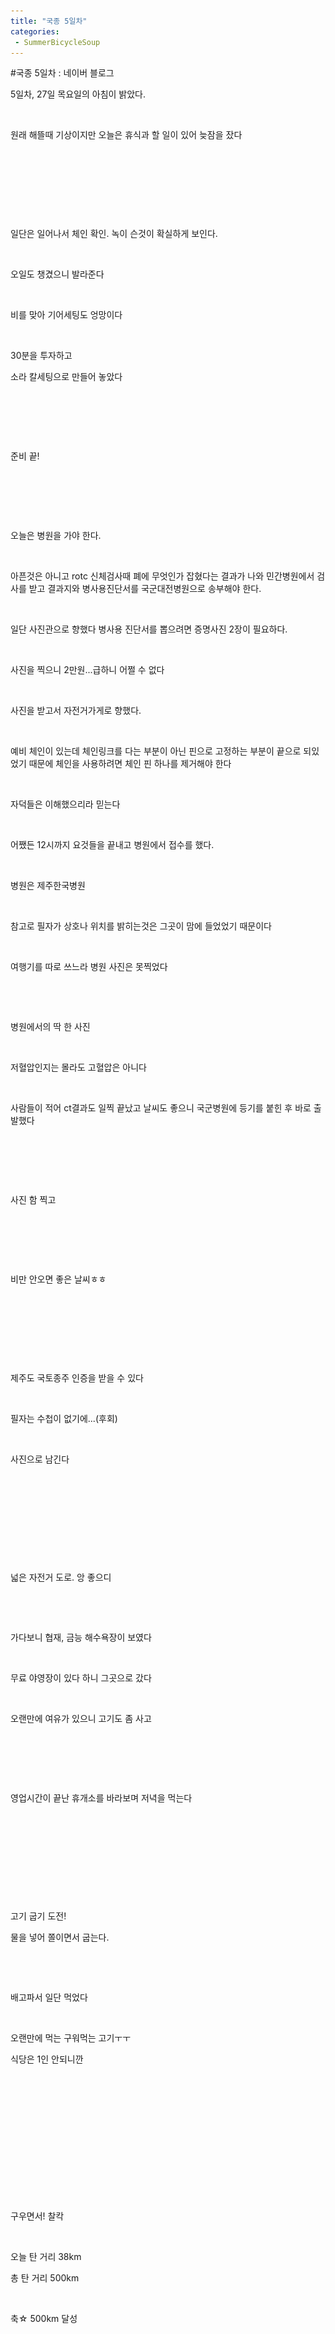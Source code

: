 ```yaml
---
title: "국종 5일차"
categories:
 - SummerBicycleSoup
---
```

#국종 5일차 : 네이버 블로그
<div class="wrap_rabbit pcol2 _param(1) _postViewArea221573292440" id="post-view221573292440">
<!-- Rabbit HTML --><div class="se-viewer se-theme-default" lang="ko-KR">
<!-- SE_DOC_HEADER_END -->
<div class="se-main-container">
<div class="se-component se-text se-l-default" id="SE-57f25107-99b1-11e9-9aaf-e57bdb210bdc">
<div class="se-component-content">
<div class="se-section se-section-text se-l-default">
<div class="se-module se-module-text"><!-- SE-TEXT { --><p class="se-text-paragraph se-text-paragraph-align-" id="SE-b3215d32-99fb-11e9-bdc1-1b9b3fe1d43d" style=""><span class="se-fs- se-ff-" id="SE-d5066da3-99fb-11e9-bdc1-b5b4067c705f" style="">5일차, 27일 목요일의 아침이 밝았다.</span></p><!-- } SE-TEXT --><!-- SE-TEXT { --><p class="se-text-paragraph se-text-paragraph-align-" id="SE-b3215d33-99fb-11e9-bdc1-4b4cfb356885" style=""><span class="se-fs- se-ff-" id="SE-d5066da4-99fb-11e9-bdc1-710086da8aee" style="">​</span></p><!-- } SE-TEXT --><!-- SE-TEXT { --><p class="se-text-paragraph se-text-paragraph-align-" id="SE-b3215d34-99fb-11e9-bdc1-e13bf104c26c" style=""><span class="se-fs- se-ff-" id="SE-d50694b5-99fb-11e9-bdc1-4d266d7ddf91" style="">원래 해뜰때 기상이지만 오늘은 휴식과 할 일이 있어 늦잠을 잤다</span></p><!-- } SE-TEXT --><!-- SE-TEXT { --><p class="se-text-paragraph se-text-paragraph-align-" id="SE-a429854b-99b7-11e9-9aaf-61756f246b57" style=""><span class="se-fs- se-ff-" id="SE-d50694b6-99fb-11e9-bdc1-154da6a281ec" style="">​</span></p><!-- } SE-TEXT --><!-- SE-TEXT { --><p class="se-text-paragraph se-text-paragraph-align-" id="SE-d50694b8-99fb-11e9-bdc1-535434cc4184" style=""><span class="se-fs- se-ff-" id="SE-d50694b7-99fb-11e9-bdc1-2513c3195a4b" style="">​</span></p><!-- } SE-TEXT --><!-- SE-TEXT { --><p class="se-text-paragraph se-text-paragraph-align-" id="SE-d50694ba-99fb-11e9-bdc1-b9b3ff8d9064" style=""><span class="se-fs- se-ff-" id="SE-d50694b9-99fb-11e9-bdc1-3b98e2f699a7" style="">​</span></p><!-- } SE-TEXT --></div>
</div>
</div>
</div> <div class="se-component se-image se-l-default" id="SE-5435be26-99b1-11e9-9aaf-99211b1ac207">
<div class="se-component-content se-component-content-fit">
<div class="se-section se-section-image se-l-default se-section-align-">
<a class="se-module se-module-image __se_image_link __se_link" data-linkdata='{"id" : "SE-5435be26-99b1-11e9-9aaf-99211b1ac207", "src" : "https://postfiles.pstatic.net/MjAxOTA2MjhfMTA3/MDAxNTYxNzMyNDgyNzk1.LxqO8Vbx1O8vgaLIvHBlFfqgSpyYWlUNCojJMLxnGAAg.PJv1IzGS4HHihemo1ndj-GbxFL0VocFInH7UpxzVtdkg.JPEG.dls32208/20190627_103716.jpg", "linkUse" : "false", "link" : ""}' data-linktype="img" href="#" onclick="return false;" style=" ">
<img alt="" class="se-image-resource" data-height="506" data-lazy-src="https://postfiles.pstatic.net/MjAxOTA2MjhfMTA3/MDAxNTYxNzMyNDgyNzk1.LxqO8Vbx1O8vgaLIvHBlFfqgSpyYWlUNCojJMLxnGAAg.PJv1IzGS4HHihemo1ndj-GbxFL0VocFInH7UpxzVtdkg.JPEG.dls32208/20190627_103716.jpg?type=w966" data-width="900" src="https://raw.githubusercontent.com/rage147-OwO/rage147-OwO.github.io/master/_images/images/2019-6-29-국종 5일차/0.jpg">
</a> </div>
</div>
</div> <div class="se-component se-text se-l-default" id="SE-924be81c-99b1-11e9-9aaf-19e4237fe9ee">
<div class="se-component-content">
<div class="se-section se-section-text se-l-default">
<div class="se-module se-module-text"><!-- SE-TEXT { --><p class="se-text-paragraph se-text-paragraph-align-" id="SE-b3249187-99fb-11e9-bdc1-93db2fef6c19" style=""><span class="se-fs- se-ff-" id="SE-d507580b-99fb-11e9-bdc1-c990315e09b5" style="">일단은 일어나서 체인 확인. 녹이 슨것이 확실하게 보인다.</span></p><!-- } SE-TEXT --><!-- SE-TEXT { --><p class="se-text-paragraph se-text-paragraph-align-" id="SE-b3249188-99fb-11e9-bdc1-31c32c78b3ff" style=""><span class="se-fs- se-ff-" id="SE-d507580c-99fb-11e9-bdc1-cdd171175212" style="">​</span></p><!-- } SE-TEXT --><!-- SE-TEXT { --><p class="se-text-paragraph se-text-paragraph-align-" id="SE-b3249189-99fb-11e9-bdc1-155547817bca" style=""><span class="se-fs- se-ff-" id="SE-d507580d-99fb-11e9-bdc1-7dd56ba08272" style="">오일도 챙겼으니 발라준다</span></p><!-- } SE-TEXT --><!-- SE-TEXT { --><p class="se-text-paragraph se-text-paragraph-align-" id="SE-b324918a-99fb-11e9-bdc1-0bb947c1301d" style=""><span class="se-fs- se-ff-" id="SE-d507580e-99fb-11e9-bdc1-6b1fd23371f9" style="">​</span></p><!-- } SE-TEXT --><!-- SE-TEXT { --><p class="se-text-paragraph se-text-paragraph-align-" id="SE-b324918b-99fb-11e9-bdc1-bf7a4fb29cdb" style=""><span class="se-fs- se-ff-" id="SE-d507580f-99fb-11e9-bdc1-793aaffc91a8" style="">비를 맞아 기어세팅도 엉망이다</span></p><!-- } SE-TEXT --><!-- SE-TEXT { --><p class="se-text-paragraph se-text-paragraph-align-" id="SE-b324918c-99fb-11e9-bdc1-ff094a3562ce" style=""><span class="se-fs- se-ff-" id="SE-d5075810-99fb-11e9-bdc1-99047f992d49" style="">​</span></p><!-- } SE-TEXT --><!-- SE-TEXT { --><p class="se-text-paragraph se-text-paragraph-align-" id="SE-b324918d-99fb-11e9-bdc1-4b56e8adca9f" style=""><span class="se-fs- se-ff-" id="SE-d5077f21-99fb-11e9-bdc1-7d720e10b709" style="">30분을 투자하고</span></p><!-- } SE-TEXT --><!-- SE-TEXT { --><p class="se-text-paragraph se-text-paragraph-align-" id="SE-b324918e-99fb-11e9-bdc1-d58b72fba9dd" style=""><span class="se-fs- se-ff-" id="SE-d5077f22-99fb-11e9-bdc1-eb1803dd505e" style="">소라 칼세팅으로 만들어 놓았다</span></p><!-- } SE-TEXT --><!-- SE-TEXT { --><p class="se-text-paragraph se-text-paragraph-align-" id="SE-b324918f-99fb-11e9-bdc1-e3f36c41b386" style=""><span class="se-fs- se-ff-" id="SE-d5077f23-99fb-11e9-bdc1-a75a4be0a106" style="">​</span></p><!-- } SE-TEXT --><!-- SE-TEXT { --><p class="se-text-paragraph se-text-paragraph-align-" id="SE-b3249190-99fb-11e9-bdc1-8f8448040128" style=""><span class="se-fs- se-ff-" id="SE-d5077f24-99fb-11e9-bdc1-f72097631d5d" style="">​</span></p><!-- } SE-TEXT --><!-- SE-TEXT { --><p class="se-text-paragraph se-text-paragraph-align-" id="SE-b3249191-99fb-11e9-bdc1-f9abdd76ccbe" style=""><span class="se-fs- se-ff-" id="SE-d5077f25-99fb-11e9-bdc1-f1aa6c32b8dc" style="">​</span></p><!-- } SE-TEXT --><!-- SE-TEXT { --><p class="se-text-paragraph se-text-paragraph-align-" id="SE-a42a21a7-99b7-11e9-9aaf-d534bfa32002" style=""><span class="se-fs- se-ff-" id="SE-d5077f26-99fb-11e9-bdc1-cb348f2f330e" style="">준비 끝!</span></p><!-- } SE-TEXT --></div>
</div>
</div>
</div> <div class="se-component se-image se-l-default" id="SE-54360c47-99b1-11e9-9aaf-a59f8596c7f8">
<div class="se-component-content se-component-content-fit">
<div class="se-section se-section-image se-l-default se-section-align-">
<a class="se-module se-module-image __se_image_link __se_link" data-linkdata='{"id" : "SE-54360c47-99b1-11e9-9aaf-a59f8596c7f8", "src" : "https://postfiles.pstatic.net/MjAxOTA2MjhfMTA3/MDAxNTYxNzMyNDgzOTM1.KW68anG-y1J37ynxFdy7Ki-FYK6KyR-RNGS4PLi5R0Eg.dQ8hVBOJGoABVPBPOuinuLvto4N17zfCM9nbpXcJFdUg.JPEG.dls32208/20190627_104809.jpg", "linkUse" : "false", "link" : ""}' data-linktype="img" href="#" onclick="return false;" style=" ">
<img alt="" class="se-image-resource" data-height="506" data-lazy-src="https://postfiles.pstatic.net/MjAxOTA2MjhfMTA3/MDAxNTYxNzMyNDgzOTM1.KW68anG-y1J37ynxFdy7Ki-FYK6KyR-RNGS4PLi5R0Eg.dQ8hVBOJGoABVPBPOuinuLvto4N17zfCM9nbpXcJFdUg.JPEG.dls32208/20190627_104809.jpg?type=w966" data-width="900" src="https://raw.githubusercontent.com/rage147-OwO/rage147-OwO.github.io/master/_images/images/2019-6-29-국종 5일차/1.jpg">
</a> </div>
</div>
</div> <div class="se-component se-text se-l-default" id="SE-c8d564cb-99b1-11e9-9aaf-db70505dd966">
<div class="se-component-content">
<div class="se-section se-section-text se-l-default">
<div class="se-module se-module-text"><!-- SE-TEXT { --><p class="se-text-paragraph se-text-paragraph-align-" id="SE-b325ca14-99fb-11e9-bdc1-857b21d23154" style=""><span class="se-fs- se-ff-" id="SE-d5081b67-99fb-11e9-bdc1-bdf3b03c6f6b" style="">​</span></p><!-- } SE-TEXT --><!-- SE-TEXT { --><p class="se-text-paragraph se-text-paragraph-align-" id="SE-b325ca15-99fb-11e9-bdc1-ffcb87725313" style=""><span class="se-fs- se-ff-" id="SE-d5084278-99fb-11e9-bdc1-a518d901d736" style="">​</span></p><!-- } SE-TEXT --><!-- SE-TEXT { --><p class="se-text-paragraph se-text-paragraph-align-" id="SE-b325ca16-99fb-11e9-bdc1-13b715fb028f" style=""><span class="se-fs- se-ff-" id="SE-d5084279-99fb-11e9-bdc1-097e1612a7bf" style="">오늘은 병원을 가야 한다.</span></p><!-- } SE-TEXT --><!-- SE-TEXT { --><p class="se-text-paragraph se-text-paragraph-align-" id="SE-b325f127-99fb-11e9-bdc1-29fd0bf8fc73" style=""><span class="se-fs- se-ff-" id="SE-d508427a-99fb-11e9-bdc1-c9b8550d24f2" style="">​</span></p><!-- } SE-TEXT --><!-- SE-TEXT { --><p class="se-text-paragraph se-text-paragraph-align-" id="SE-b325f128-99fb-11e9-bdc1-43bcf51ca2c5" style=""><span class="se-fs- se-ff-" id="SE-d508427b-99fb-11e9-bdc1-511d50bc83b4" style="">아픈것은 아니고 rotc 신체검사때 폐에 무엇인가 잡혔다는 결과가 나와 민간병원에서 검사를 받고 결과지와 병사용진단서를 국군대전병원으로 송부해야 한다.</span></p><!-- } SE-TEXT --><!-- SE-TEXT { --><p class="se-text-paragraph se-text-paragraph-align-" id="SE-b325f129-99fb-11e9-bdc1-1fe7057f7b83" style=""><span class="se-fs- se-ff-" id="SE-d508427c-99fb-11e9-bdc1-632eb6ee25c6" style="">​</span></p><!-- } SE-TEXT --><!-- SE-TEXT { --><p class="se-text-paragraph se-text-paragraph-align-" id="SE-b325f12a-99fb-11e9-bdc1-21ad8ee4a6d5" style=""><span class="se-fs- se-ff-" id="SE-d508427d-99fb-11e9-bdc1-ff87ee8e2133" style="">일단 사진관으로 향했다 병사용 진단서를 뽑으려면 증명사진 2장이 필요하다.</span></p><!-- } SE-TEXT --><!-- SE-TEXT { --><p class="se-text-paragraph se-text-paragraph-align-" id="SE-b325f12b-99fb-11e9-bdc1-53d1af59c24d" style=""><span class="se-fs- se-ff-" id="SE-d508427e-99fb-11e9-bdc1-ed84157cd87a" style="">​</span></p><!-- } SE-TEXT --><!-- SE-TEXT { --><p class="se-text-paragraph se-text-paragraph-align-" id="SE-b325f12c-99fb-11e9-bdc1-c98858cbe97f" style=""><span class="se-fs- se-ff-" id="SE-d508698f-99fb-11e9-bdc1-f95c3b0ef46d" style="">사진을 찍으니 2만원...급하니 어쩔 수 없다</span></p><!-- } SE-TEXT --><!-- SE-TEXT { --><p class="se-text-paragraph se-text-paragraph-align-" id="SE-b325f12d-99fb-11e9-bdc1-4323b1791aa5" style=""><span class="se-fs- se-ff-" id="SE-d5086990-99fb-11e9-bdc1-59cabcc2a442" style="">​</span></p><!-- } SE-TEXT --><!-- SE-TEXT { --><p class="se-text-paragraph se-text-paragraph-align-" id="SE-b325f12e-99fb-11e9-bdc1-33dd84ff6e67" style=""><span class="se-fs- se-ff-" id="SE-d5086991-99fb-11e9-bdc1-f135f1aa2a35" style="">사진을 받고서 자전거가게로 향했다.</span></p><!-- } SE-TEXT --><!-- SE-TEXT { --><p class="se-text-paragraph se-text-paragraph-align-" id="SE-b325f12f-99fb-11e9-bdc1-9f5045430a98" style=""><span class="se-fs- se-ff-" id="SE-d5086992-99fb-11e9-bdc1-0d9e5320e7ab" style="">​</span></p><!-- } SE-TEXT --><!-- SE-TEXT { --><p class="se-text-paragraph se-text-paragraph-align-" id="SE-b325f130-99fb-11e9-bdc1-c7d0fff24907" style=""><span class="se-fs- se-ff-" id="SE-d5086993-99fb-11e9-bdc1-0398b5099aad" style="">예비 체인이 있는데 체인링크를 다는 부분이 아닌 핀으로 고정하는 부분이 끝으로 되있었기 때문에 체인을 사용하려면 체인 핀 하나를 제거해야 한다</span></p><!-- } SE-TEXT --><!-- SE-TEXT { --><p class="se-text-paragraph se-text-paragraph-align-" id="SE-b325f131-99fb-11e9-bdc1-93cf8e3a7ec4" style=""><span class="se-fs- se-ff-" id="SE-d5086994-99fb-11e9-bdc1-574deb838068" style="">​</span></p><!-- } SE-TEXT --><!-- SE-TEXT { --><p class="se-text-paragraph se-text-paragraph-align-" id="SE-b325f132-99fb-11e9-bdc1-5f593dfb5057" style=""><span class="se-fs- se-ff-" id="SE-d5086995-99fb-11e9-bdc1-0dade8615187" style="">자덕들은 이해했으리라 믿는다</span></p><!-- } SE-TEXT --><!-- SE-TEXT { --><p class="se-text-paragraph se-text-paragraph-align-" id="SE-b325f133-99fb-11e9-bdc1-b99b9d2ee5d0" style=""><span class="se-fs- se-ff-" id="SE-d5086996-99fb-11e9-bdc1-13634c317a2c" style="">​</span></p><!-- } SE-TEXT --><!-- SE-TEXT { --><p class="se-text-paragraph se-text-paragraph-align-" id="SE-b325f134-99fb-11e9-bdc1-1b58befc8594" style=""><span class="se-fs- se-ff-" id="SE-d5086997-99fb-11e9-bdc1-fd84ac759cbf" style="">어쨌든 12시까지 요것들을 끝내고 병원에서 접수를 했다.</span></p><!-- } SE-TEXT --><!-- SE-TEXT { --><p class="se-text-paragraph se-text-paragraph-align-" id="SE-b325f135-99fb-11e9-bdc1-91427e8b9417" style=""><span class="se-fs- se-ff-" id="SE-d50890a8-99fb-11e9-bdc1-b7b68770fc95" style="">​</span></p><!-- } SE-TEXT --><!-- SE-TEXT { --><p class="se-text-paragraph se-text-paragraph-align-" id="SE-b325f136-99fb-11e9-bdc1-ef1dbc1d44c9" style=""><span class="se-fs- se-ff-" id="SE-d50890a9-99fb-11e9-bdc1-71a875d65f4a" style="">병원은 제주한국병원</span></p><!-- } SE-TEXT --><!-- SE-TEXT { --><p class="se-text-paragraph se-text-paragraph-align-" id="SE-b325f137-99fb-11e9-bdc1-b1ac375e6c3c" style=""><span class="se-fs- se-ff-" id="SE-d50890aa-99fb-11e9-bdc1-bbe6c9bab8d0" style="">​</span></p><!-- } SE-TEXT --><!-- SE-TEXT { --><p class="se-text-paragraph se-text-paragraph-align-" id="SE-b325f138-99fb-11e9-bdc1-c7c320e4ce06" style=""><span class="se-fs- se-ff-" id="SE-d50890ab-99fb-11e9-bdc1-5fcdfef32058" style="">참고로 필자가 상호나 위치를 밝히는것은 그곳이 맘에 들었었기 때문이다</span></p><!-- } SE-TEXT --><!-- SE-TEXT { --><p class="se-text-paragraph se-text-paragraph-align-" id="SE-a42b0b33-99b7-11e9-9aaf-8764713e645b" style=""><span class="se-fs- se-ff-" id="SE-d50890ac-99fb-11e9-bdc1-65c7d7caa89a" style="">​</span></p><!-- } SE-TEXT --><!-- SE-TEXT { --><p class="se-text-paragraph se-text-paragraph-align-" id="SE-d50890ae-99fb-11e9-bdc1-599260883469" style=""><span class="se-fs- se-ff-" id="SE-d50890ad-99fb-11e9-bdc1-4d45b86f8887" style="">여행기를 따로 쓰느라 병원 사진은 못찍었다</span></p><!-- } SE-TEXT --><!-- SE-TEXT { --><p class="se-text-paragraph se-text-paragraph-align-" id="SE-d50890b0-99fb-11e9-bdc1-6741aa5e7f12" style=""><span class="se-fs- se-ff-" id="SE-d50890af-99fb-11e9-bdc1-5fe674bc9270" style="">​</span></p><!-- } SE-TEXT --></div>
</div>
</div>
</div> <div class="se-component se-image se-l-default" id="SE-5436f6a9-99b1-11e9-9aaf-214e4811af36">
<div class="se-component-content se-component-content-fit">
<div class="se-section se-section-image se-l-default se-section-align-">
<a class="se-module se-module-image __se_image_link __se_link" data-linkdata='{"id" : "SE-5436f6a9-99b1-11e9-9aaf-214e4811af36", "src" : "https://postfiles.pstatic.net/MjAxOTA2MjhfMjY3/MDAxNTYxNzMyNDg1NDM4.9i4C7hnzTkvhH9znpLgJOjxPZol8M9UuBRmVwOzEQ6og.UktQ-3eb01gGxV_zDYe5UB-IgdvOyqc3CxJmataGRcYg.JPEG.dls32208/20190627_143220.jpg", "linkUse" : "false", "link" : ""}' data-linktype="img" href="#" onclick="return false;" style=" ">
<img alt="" class="se-image-resource" data-height="1600" data-lazy-src="https://postfiles.pstatic.net/MjAxOTA2MjhfMjY3/MDAxNTYxNzMyNDg1NDM4.9i4C7hnzTkvhH9znpLgJOjxPZol8M9UuBRmVwOzEQ6og.UktQ-3eb01gGxV_zDYe5UB-IgdvOyqc3CxJmataGRcYg.JPEG.dls32208/20190627_143220.jpg?type=w966" data-width="900" src="https://raw.githubusercontent.com/rage147-OwO/rage147-OwO.github.io/master/_images/images/2019-6-29-국종 5일차/2.jpg">
</a> </div>
</div>
</div> <div class="se-component se-text se-l-default" id="SE-7c5bbad8-99b4-11e9-9aaf-9bd803b8caea">
<div class="se-component-content">
<div class="se-section se-section-text se-l-default">
<div class="se-module se-module-text"><!-- SE-TEXT { --><p class="se-text-paragraph se-text-paragraph-align-" id="SE-b32729bb-99fb-11e9-bdc1-334055ec85a3" style=""><span class="se-fs- se-ff-" id="SE-d5092cf1-99fb-11e9-bdc1-5110b2623085" style="">병원에서의 딱 한 사진</span></p><!-- } SE-TEXT --><!-- SE-TEXT { --><p class="se-text-paragraph se-text-paragraph-align-" id="SE-b32729bc-99fb-11e9-bdc1-192fe13056da" style=""><span class="se-fs- se-ff-" id="SE-d5095402-99fb-11e9-bdc1-cba85b24f455" style="">​</span></p><!-- } SE-TEXT --><!-- SE-TEXT { --><p class="se-text-paragraph se-text-paragraph-align-" id="SE-b32729bd-99fb-11e9-bdc1-ab3334f89635" style=""><span class="se-fs- se-ff-" id="SE-d5095403-99fb-11e9-bdc1-e97c90071851" style="">저혈압인지는 몰라도 고혈압은 아니다</span></p><!-- } SE-TEXT --><!-- SE-TEXT { --><p class="se-text-paragraph se-text-paragraph-align-" id="SE-a42ba77f-99b7-11e9-9aaf-9d337644f060" style=""><span class="se-fs- se-ff-" id="SE-d5095404-99fb-11e9-bdc1-fb1f47e820de" style="">​</span></p><!-- } SE-TEXT --><!-- SE-TEXT { --><p class="se-text-paragraph se-text-paragraph-align-" id="SE-d5095406-99fb-11e9-bdc1-e14d06ae6376" style=""><span class="se-fs- se-ff-" id="SE-d5095405-99fb-11e9-bdc1-e731a746632d" style="">사람들이 적어 ct결과도 일찍 끝났고 날씨도 좋으니 국군병원에 등기를 붙힌 후 바로 출발했다</span></p><!-- } SE-TEXT --><!-- SE-TEXT { --><p class="se-text-paragraph se-text-paragraph-align-" id="SE-d5095408-99fb-11e9-bdc1-2b0bd963aff7" style=""><span class="se-fs- se-ff-" id="SE-d5095407-99fb-11e9-bdc1-193f9ec6d70a" style="">​</span></p><!-- } SE-TEXT --></div>
</div>
</div>
</div> <div class="se-component se-image se-l-default" id="SE-54371dba-99b1-11e9-9aaf-0fe0a4cb6a4e">
<div class="se-component-content se-component-content-fit">
<div class="se-section se-section-image se-l-default se-section-align-">
<a class="se-module se-module-image __se_image_link __se_link" data-linkdata='{"id" : "SE-54371dba-99b1-11e9-9aaf-0fe0a4cb6a4e", "src" : "https://postfiles.pstatic.net/MjAxOTA2MjhfMTIy/MDAxNTYxNzMyNDg2NjE0.VkWUZUxMFD9MOf2OdOKiJooifZxzMchFhLzdjvsXx5Qg.Pgm7y_tlxZHr60gLHe8lemSGXIY6SCB83_e5cRSsTK0g.JPEG.dls32208/20190627_165148.jpg", "linkUse" : "false", "link" : ""}' data-linktype="img" href="#" onclick="return false;" style=" ">
<img alt="" class="se-image-resource" data-height="506" data-lazy-src="https://postfiles.pstatic.net/MjAxOTA2MjhfMTIy/MDAxNTYxNzMyNDg2NjE0.VkWUZUxMFD9MOf2OdOKiJooifZxzMchFhLzdjvsXx5Qg.Pgm7y_tlxZHr60gLHe8lemSGXIY6SCB83_e5cRSsTK0g.JPEG.dls32208/20190627_165148.jpg?type=w966" data-width="900" src="https://raw.githubusercontent.com/rage147-OwO/rage147-OwO.github.io/master/_images/images/2019-6-29-국종 5일차/3.jpg">
</a> </div>
</div>
</div> <div class="se-component se-text se-l-default" id="SE-bda71f03-99b4-11e9-9aaf-2541ce06c13b">
<div class="se-component-content">
<div class="se-section se-section-text se-l-default">
<div class="se-module se-module-text"><!-- SE-TEXT { --><p class="se-text-paragraph se-text-paragraph-align-" id="SE-a42c1cb5-99b7-11e9-9aaf-f7443e9c2652" style=""><span class="se-fs- se-ff-" id="SE-d50a8c89-99fb-11e9-bdc1-237060730acc" style="">​</span></p><!-- } SE-TEXT --><!-- SE-TEXT { --><p class="se-text-paragraph se-text-paragraph-align-" id="SE-d50a8c8b-99fb-11e9-bdc1-1994d1194cc9" style=""><span class="se-fs- se-ff-" id="SE-d50a8c8a-99fb-11e9-bdc1-edd48fe8f8c0" style="">사진 함 찍고</span></p><!-- } SE-TEXT --><!-- SE-TEXT { --><p class="se-text-paragraph se-text-paragraph-align-" id="SE-d50a8c8d-99fb-11e9-bdc1-0bfbfd19f4e2" style=""><span class="se-fs- se-ff-" id="SE-d50a8c8c-99fb-11e9-bdc1-d528b57a22af" style="">​</span></p><!-- } SE-TEXT --></div>
</div>
</div>
</div> <div class="se-component se-image se-l-default" id="SE-543744cb-99b1-11e9-9aaf-4b6792ebb797">
<div class="se-component-content se-component-content-fit">
<div class="se-section se-section-image se-l-default se-section-align-">
<a class="se-module se-module-image __se_image_link __se_link" data-linkdata='{"id" : "SE-543744cb-99b1-11e9-9aaf-4b6792ebb797", "src" : "https://postfiles.pstatic.net/MjAxOTA2MjhfMTk5/MDAxNTYxNzMyNDg3Nzk4.2kAq2quU6k-xfV5JhWiX1E0rxK3sxpliDEC-AfjvsTUg.gwUFOX6XnGUy-ry8K2IsEkEkyP8ZQodiqwKE1t93u9cg.JPEG.dls32208/20190627_173016.jpg", "linkUse" : "false", "link" : ""}' data-linktype="img" href="#" onclick="return false;" style=" ">
<img alt="" class="se-image-resource" data-height="506" data-lazy-src="https://postfiles.pstatic.net/MjAxOTA2MjhfMTk5/MDAxNTYxNzMyNDg3Nzk4.2kAq2quU6k-xfV5JhWiX1E0rxK3sxpliDEC-AfjvsTUg.gwUFOX6XnGUy-ry8K2IsEkEkyP8ZQodiqwKE1t93u9cg.JPEG.dls32208/20190627_173016.jpg?type=w966" data-width="900" src="https://raw.githubusercontent.com/rage147-OwO/rage147-OwO.github.io/master/_images/images/2019-6-29-국종 5일차/4.jpg"/>
</a> </div>
</div>
</div> <div class="se-component se-text se-l-default" id="SE-ef4db176-99b4-11e9-9aaf-73e3c975c408">
<div class="se-component-content">
<div class="se-section se-section-text se-l-default">
<div class="se-module se-module-text"><!-- SE-TEXT { --><p class="se-text-paragraph se-text-paragraph-align-" id="SE-b3294ca2-99fb-11e9-bdc1-6f6f381b3b08" style=""><span class="se-fs- se-ff-" id="SE-d50b76ee-99fb-11e9-bdc1-4b54d9b6d77b" style="">​</span></p><!-- } SE-TEXT --><!-- SE-TEXT { --><p class="se-text-paragraph se-text-paragraph-align-" id="SE-b3294ca3-99fb-11e9-bdc1-ff27d835597e" style=""><span class="se-fs- se-ff-" id="SE-d50b76ef-99fb-11e9-bdc1-3907e66cf4c6" style="">비만 안오면 좋은 날씨ㅎㅎ</span></p><!-- } SE-TEXT --><!-- SE-TEXT { --><p class="se-text-paragraph se-text-paragraph-align-" id="SE-a42cb8ff-99b7-11e9-9aaf-4736dcb4d9af" style=""><span class="se-fs- se-ff-" id="SE-d50b76f0-99fb-11e9-bdc1-351179c1bb90" style="">​</span></p><!-- } SE-TEXT --><!-- SE-TEXT { --><p class="se-text-paragraph se-text-paragraph-align-" id="SE-d50b76f2-99fb-11e9-bdc1-a1c3054ae54a" style=""><span class="se-fs- se-ff-" id="SE-d50b76f1-99fb-11e9-bdc1-2b1fd04bfe34" style="">​</span></p><!-- } SE-TEXT --><!-- SE-TEXT { --><p class="se-text-paragraph se-text-paragraph-align-" id="SE-d50b9e04-99fb-11e9-bdc1-8115806b3a2c" style=""><span class="se-fs- se-ff-" id="SE-d50b9e03-99fb-11e9-bdc1-390165670b01" style="">​</span></p><!-- } SE-TEXT --></div>
</div>
</div>
</div> <div class="se-component se-image se-l-default" id="SE-54376bdc-99b1-11e9-9aaf-d70fc1f18897">
<div class="se-component-content se-component-content-fit">
<div class="se-section se-section-image se-l-default se-section-align-">
<a class="se-module se-module-image __se_image_link __se_link" data-linkdata='{"id" : "SE-54376bdc-99b1-11e9-9aaf-d70fc1f18897", "src" : "https://postfiles.pstatic.net/MjAxOTA2MjhfMTMg/MDAxNTYxNzMyNDg5NDc2.FtM69F0nn-jXT_i9nY2bvXth6BcYxdV-6LB0yo8myB4g.lZ7LU9WU68I2muJgxgdtVlFRz07xbNV4lHOHQghq8OUg.JPEG.dls32208/20190627_181440.jpg", "linkUse" : "false", "link" : ""}' data-linktype="img" href="#" onclick="return false;" style=" ">
<img alt="" class="se-image-resource" data-height="1600" data-lazy-src="https://postfiles.pstatic.net/MjAxOTA2MjhfMTMg/MDAxNTYxNzMyNDg5NDc2.FtM69F0nn-jXT_i9nY2bvXth6BcYxdV-6LB0yo8myB4g.lZ7LU9WU68I2muJgxgdtVlFRz07xbNV4lHOHQghq8OUg.JPEG.dls32208/20190627_181440.jpg?type=w966" data-width="900" src="https://raw.githubusercontent.com/rage147-OwO/rage147-OwO.github.io/master/_images/images/2019-6-29-국종 5일차/5.jpg"/>
</a> </div>
</div>
</div> <div class="se-component se-text se-l-default" id="SE-fd13b1f1-99b4-11e9-9aaf-45a53c65213b">
<div class="se-component-content">
<div class="se-section se-section-text se-l-default">
<div class="se-module se-module-text"><!-- SE-TEXT { --><p class="se-text-paragraph se-text-paragraph-align-" id="SE-b32a5e16-99fb-11e9-bdc1-5bdd0a50fafa" style=""><span class="se-fs- se-ff-" id="SE-d50c6155-99fb-11e9-bdc1-fbcb31e59a57" style="">제주도 국토종주 인증을 받을 수 있다</span></p><!-- } SE-TEXT --><!-- SE-TEXT { --><p class="se-text-paragraph se-text-paragraph-align-" id="SE-b32a5e17-99fb-11e9-bdc1-5d568300f1f1" style=""><span class="se-fs- se-ff-" id="SE-d50c8866-99fb-11e9-bdc1-5f08194ed59c" style="">​</span></p><!-- } SE-TEXT --><!-- SE-TEXT { --><p class="se-text-paragraph se-text-paragraph-align-" id="SE-b32a5e18-99fb-11e9-bdc1-d5ef94ea8557" style=""><span class="se-fs- se-ff-" id="SE-d50c8867-99fb-11e9-bdc1-11286141f884" style="">필자는 수첩이 없기에...(후회)</span></p><!-- } SE-TEXT --><!-- SE-TEXT { --><p class="se-text-paragraph se-text-paragraph-align-" id="SE-b32a5e19-99fb-11e9-bdc1-5782d6286ae3" style=""><span class="se-fs- se-ff-" id="SE-d50c8868-99fb-11e9-bdc1-e5294abd1621" style="">​</span></p><!-- } SE-TEXT --><!-- SE-TEXT { --><p class="se-text-paragraph se-text-paragraph-align-" id="SE-b32a5e1a-99fb-11e9-bdc1-79bf55c0aeb4" style=""><span class="se-fs- se-ff-" id="SE-d50c8869-99fb-11e9-bdc1-8d0b1d5c0352" style="">사진으로 남긴다</span></p><!-- } SE-TEXT --><!-- SE-TEXT { --><p class="se-text-paragraph se-text-paragraph-align-" id="SE-a42d554f-99b7-11e9-9aaf-79da6bda80f8" style=""><span class="se-fs- se-ff-" id="SE-d50c886a-99fb-11e9-bdc1-7b292e05e72a" style="">​</span></p><!-- } SE-TEXT --><!-- SE-TEXT { --><p class="se-text-paragraph se-text-paragraph-align-" id="SE-d50c886c-99fb-11e9-bdc1-432e49e1038e" style=""><span class="se-fs- se-ff-" id="SE-d50c886b-99fb-11e9-bdc1-095700c945e0" style="">​</span></p><!-- } SE-TEXT --><!-- SE-TEXT { --><p class="se-text-paragraph se-text-paragraph-align-" id="SE-d50c886e-99fb-11e9-bdc1-894afb0b9a41" style=""><span class="se-fs- se-ff-" id="SE-d50c886d-99fb-11e9-bdc1-ab1cfad775ef" style="">​</span></p><!-- } SE-TEXT --></div>
</div>
</div>
</div> <div class="se-component se-image se-l-default" id="SE-5437b9fd-99b1-11e9-9aaf-fbad4d8e9878">
<div class="se-component-content se-component-content-fit">
<div class="se-section se-section-image se-l-default se-section-align-">
<a class="se-module se-module-image __se_image_link __se_link" data-linkdata='{"id" : "SE-5437b9fd-99b1-11e9-9aaf-fbad4d8e9878", "src" : "https://postfiles.pstatic.net/MjAxOTA2MjhfNTgg/MDAxNTYxNzMyNDkxMTMz.0o6U3e1dRb_55lX3BvuiqEUiWs5cT623cFHhG57y32Eg.-8dlUvbrYns3pFlH7wkHm3L8qiCNSvC8fm1fq3ISKAAg.JPEG.dls32208/20190627_185031.jpg", "linkUse" : "false", "link" : ""}' data-linktype="img" href="#" onclick="return false;" style=" ">
<img alt="" class="se-image-resource" data-height="1600" data-lazy-src="https://postfiles.pstatic.net/MjAxOTA2MjhfNTgg/MDAxNTYxNzMyNDkxMTMz.0o6U3e1dRb_55lX3BvuiqEUiWs5cT623cFHhG57y32Eg.-8dlUvbrYns3pFlH7wkHm3L8qiCNSvC8fm1fq3ISKAAg.JPEG.dls32208/20190627_185031.jpg?type=w966" data-width="900" src="https://raw.githubusercontent.com/rage147-OwO/rage147-OwO.github.io/master/_images/images/2019-6-29-국종 5일차/6.jpg"/>
</a> </div>
</div>
</div> <div class="se-component se-text se-l-default" id="SE-32ce93a0-99b5-11e9-9aaf-0f063d3a67c4">
<div class="se-component-content">
<div class="se-section se-section-text se-l-default">
<div class="se-module se-module-text"><!-- SE-TEXT { --><p class="se-text-paragraph se-text-paragraph-align-" id="SE-b32b969d-99fb-11e9-bdc1-ab54c4a94f9f" style=""><span class="se-fs- se-ff-" id="SE-d50d72cf-99fb-11e9-bdc1-632a43ecc7c9" style="">​</span></p><!-- } SE-TEXT --><!-- SE-TEXT { --><p class="se-text-paragraph se-text-paragraph-align-" id="SE-b32b969e-99fb-11e9-bdc1-e5eae358fbfb" style=""><span class="se-fs- se-ff-" id="SE-d50d99e0-99fb-11e9-bdc1-d97b091394e0" style="">넓은 자전거 도로. 앙 좋으디</span></p><!-- } SE-TEXT --><!-- SE-TEXT { --><p class="se-text-paragraph se-text-paragraph-align-" id="SE-b32b969f-99fb-11e9-bdc1-a72c6f2bd63a" style=""><span class="se-fs- se-ff-" id="SE-d50d99e1-99fb-11e9-bdc1-739143550f66" style="">​</span></p><!-- } SE-TEXT --><!-- SE-TEXT { --><p class="se-text-paragraph se-text-paragraph-align-" id="SE-b32b96a0-99fb-11e9-bdc1-8d13fb757ccc" style=""><span class="se-fs- se-ff-" id="SE-d50d99e2-99fb-11e9-bdc1-536348520082" style="">​</span></p><!-- } SE-TEXT --><!-- SE-TEXT { --><p class="se-text-paragraph se-text-paragraph-align-" id="SE-b32b96a1-99fb-11e9-bdc1-73f768454437" style=""><span class="se-fs- se-ff-" id="SE-d50d99e3-99fb-11e9-bdc1-570471aefdc5" style="">가다보니 협재, 금능 해수욕장이 보였다</span></p><!-- } SE-TEXT --><!-- SE-TEXT { --><p class="se-text-paragraph se-text-paragraph-align-" id="SE-b32b96a2-99fb-11e9-bdc1-679086073830" style=""><span class="se-fs- se-ff-" id="SE-d50d99e4-99fb-11e9-bdc1-2534d640bb9c" style="">​</span></p><!-- } SE-TEXT --><!-- SE-TEXT { --><p class="se-text-paragraph se-text-paragraph-align-" id="SE-b32b96a3-99fb-11e9-bdc1-23c8bdbd775b" style=""><span class="se-fs- se-ff-" id="SE-d50d99e5-99fb-11e9-bdc1-df31890a1de9" style="">무료 야영장이 있다 하니 그곳으로 갔다</span></p><!-- } SE-TEXT --><!-- SE-TEXT { --><p class="se-text-paragraph se-text-paragraph-align-" id="SE-b32b96a4-99fb-11e9-bdc1-a30cb3638a36" style=""><span class="se-fs- se-ff-" id="SE-d50d99e6-99fb-11e9-bdc1-23136dc2efe4" style="">​</span></p><!-- } SE-TEXT --><!-- SE-TEXT { --><p class="se-text-paragraph se-text-paragraph-align-" id="SE-a42df1a5-99b7-11e9-9aaf-7564cc90aa9a" style=""><span class="se-fs- se-ff-" id="SE-d50dc0f7-99fb-11e9-bdc1-5b20cfedcc6b" style="">오랜만에 여유가 있으니 고기도 좀 사고</span></p><!-- } SE-TEXT --><!-- SE-TEXT { --><p class="se-text-paragraph se-text-paragraph-align-" id="SE-d50dc0f9-99fb-11e9-bdc1-85851c369eba" style=""><span class="se-fs- se-ff-" id="SE-d50dc0f8-99fb-11e9-bdc1-95cfcbab9e1f" style="">​</span></p><!-- } SE-TEXT --><!-- SE-TEXT { --><p class="se-text-paragraph se-text-paragraph-align-" id="SE-d50dc0fb-99fb-11e9-bdc1-5309b10ddca3" style=""><span class="se-fs- se-ff-" id="SE-d50dc0fa-99fb-11e9-bdc1-c5dfa7e79920" style="">​</span></p><!-- } SE-TEXT --></div>
</div>
</div>
</div> <div class="se-component se-image se-l-default" id="SE-5437e10e-99b1-11e9-9aaf-033a854f023a">
<div class="se-component-content se-component-content-fit">
<div class="se-section se-section-image se-l-default se-section-align-">
<a class="se-module se-module-image __se_image_link __se_link" data-linkdata='{"id" : "SE-5437e10e-99b1-11e9-9aaf-033a854f023a", "src" : "https://postfiles.pstatic.net/MjAxOTA2MjhfMTkw/MDAxNTYxNzMyNDkyMzY0.3gY6fdpxfhHaJr_Ixke7O6T-QFt5881gKl5L8Jko49sg.rBpZlbaKIKffW-sx9_7pYOvTmk63sQskBxphDNagvbcg.JPEG.dls32208/20190627_195735.jpg", "linkUse" : "false", "link" : ""}' data-linktype="img" href="#" onclick="return false;" style=" ">
<img alt="" class="se-image-resource" data-height="506" data-lazy-src="https://postfiles.pstatic.net/MjAxOTA2MjhfMTkw/MDAxNTYxNzMyNDkyMzY0.3gY6fdpxfhHaJr_Ixke7O6T-QFt5881gKl5L8Jko49sg.rBpZlbaKIKffW-sx9_7pYOvTmk63sQskBxphDNagvbcg.JPEG.dls32208/20190627_195735.jpg?type=w966" data-width="900" src="https://raw.githubusercontent.com/rage147-OwO/rage147-OwO.github.io/master/_images/images/2019-6-29-국종 5일차/7.jpg"/>
</a> </div>
</div>
</div> <div class="se-component se-text se-l-default" id="SE-74f87111-99b5-11e9-9aaf-35460e942a71">
<div class="se-component-content">
<div class="se-section se-section-text se-l-default">
<div class="se-module se-module-text"><!-- SE-TEXT { --><p class="se-text-paragraph se-text-paragraph-align-" id="SE-b32ccf27-99fb-11e9-bdc1-d344044cd876" style=""><span class="se-fs- se-ff-" id="SE-d50ef97c-99fb-11e9-bdc1-15fc50ed4a0b" style="">영업시간이 끝난 휴개소를 바라보며 저녁을 먹는다</span></p><!-- } SE-TEXT --><!-- SE-TEXT { --><p class="se-text-paragraph se-text-paragraph-align-" id="SE-a42e66dd-99b7-11e9-9aaf-9fdcd59868c7" style=""><span class="se-fs- se-ff-" id="SE-d50ef97d-99fb-11e9-bdc1-fdbb57f1053a" style="">​</span></p><!-- } SE-TEXT --><!-- SE-TEXT { --><p class="se-text-paragraph se-text-paragraph-align-" id="SE-d50ef97f-99fb-11e9-bdc1-f97c30ccbe03" style=""><span class="se-fs- se-ff-" id="SE-d50ef97e-99fb-11e9-bdc1-a3fd304267ac" style="">​</span></p><!-- } SE-TEXT --><!-- SE-TEXT { --><p class="se-text-paragraph se-text-paragraph-align-" id="SE-d50f2091-99fb-11e9-bdc1-abc3110ad7f3" style=""><span class="se-fs- se-ff-" id="SE-d50f2090-99fb-11e9-bdc1-4fd7b4bfb847" style="">​</span></p><!-- } SE-TEXT --></div>
</div>
</div>
</div> <div class="se-component se-image se-l-default" id="SE-54382f2f-99b1-11e9-9aaf-5912a9f466c5">
<div class="se-component-content se-component-content-fit">
<div class="se-section se-section-image se-l-default se-section-align-">
<a class="se-module se-module-image __se_image_link __se_link" data-linkdata='{"id" : "SE-54382f2f-99b1-11e9-9aaf-5912a9f466c5", "src" : "https://postfiles.pstatic.net/MjAxOTA2MjhfMjQz/MDAxNTYxNzMyNDkzOTk3.uG0YdUUdwFwzw2AmI1_dzEvQdsRrwZQqXq7yueQ3Krgg.W_H8JeAuJCjU8qmtSj7wFG1JEreDc1YjUBdku3N-1sQg.JPEG.dls32208/20190627_195842.jpg", "linkUse" : "false", "link" : ""}' data-linktype="img" href="#" onclick="return false;" style=" ">
<img alt="" class="se-image-resource" data-height="1600" data-lazy-src="https://postfiles.pstatic.net/MjAxOTA2MjhfMjQz/MDAxNTYxNzMyNDkzOTk3.uG0YdUUdwFwzw2AmI1_dzEvQdsRrwZQqXq7yueQ3Krgg.W_H8JeAuJCjU8qmtSj7wFG1JEreDc1YjUBdku3N-1sQg.JPEG.dls32208/20190627_195842.jpg?type=w966" data-width="900" src="https://raw.githubusercontent.com/rage147-OwO/rage147-OwO.github.io/master/_images/images/2019-6-29-국종 5일차/8.jpg"/>
</a> </div>
</div>
</div> <div class="se-component se-text se-l-default" id="SE-a4091654-99b5-11e9-9aaf-d549e6d77820">
<div class="se-component-content">
<div class="se-section se-section-text se-l-default">
<div class="se-module se-module-text"><!-- SE-TEXT { --><p class="se-text-paragraph se-text-paragraph-align-" id="SE-b32e2eba-99fb-11e9-bdc1-152f5fdcf8d5" style=""><span class="se-fs- se-ff-" id="SE-d50fe3e2-99fb-11e9-bdc1-5fb8742e31ce" style="">​</span></p><!-- } SE-TEXT --><!-- SE-TEXT { --><p class="se-text-paragraph se-text-paragraph-align-" id="SE-b32e2ebb-99fb-11e9-bdc1-55a1b47c9031" style=""><span class="se-fs- se-ff-" id="SE-d50fe3e3-99fb-11e9-bdc1-1fa1e204faa8" style="">고기 굽기 도전!</span></p><!-- } SE-TEXT --><!-- SE-TEXT { --><p class="se-text-paragraph se-text-paragraph-align-" id="SE-b32e2ebc-99fb-11e9-bdc1-ed333743dd9b" style=""><span class="se-fs- se-ff-" id="SE-d50fe3e4-99fb-11e9-bdc1-bb5785c8751b" style="">물을 넣어 쫄이면서 굽는다.</span></p><!-- } SE-TEXT --><!-- SE-TEXT { --><p class="se-text-paragraph se-text-paragraph-align-" id="SE-b32e2ebd-99fb-11e9-bdc1-c7e3d5af59f1" style=""><span class="se-fs- se-ff-" id="SE-d50fe3e5-99fb-11e9-bdc1-b77aea57c582" style="">​</span></p><!-- } SE-TEXT --><!-- SE-TEXT { --><p class="se-text-paragraph se-text-paragraph-align-" id="SE-b32e2ebe-99fb-11e9-bdc1-47f649c750f6" style=""><span class="se-fs- se-ff-" id="SE-d5100af6-99fb-11e9-bdc1-37b4e68eba37" style="">​</span></p><!-- } SE-TEXT --><!-- SE-TEXT { --><p class="se-text-paragraph se-text-paragraph-align-" id="SE-b32e2ebf-99fb-11e9-bdc1-f99e8e05c072" style=""><span class="se-fs- se-ff-" id="SE-d5100af7-99fb-11e9-bdc1-4b0610556ff8" style="">배고파서 일단 먹었다</span></p><!-- } SE-TEXT --><!-- SE-TEXT { --><p class="se-text-paragraph se-text-paragraph-align-" id="SE-b32e2ec0-99fb-11e9-bdc1-e5547e2ce7e8" style=""><span class="se-fs- se-ff-" id="SE-d5100af8-99fb-11e9-bdc1-bbcffbe6ea51" style="">​</span></p><!-- } SE-TEXT --><!-- SE-TEXT { --><p class="se-text-paragraph se-text-paragraph-align-" id="SE-b32e2ec1-99fb-11e9-bdc1-3155cb579f13" style=""><span class="se-fs- se-ff-" id="SE-d5100af9-99fb-11e9-bdc1-dbb776d00a62" style="">오랜만에 먹는 구워먹는 고기ㅜㅜ</span></p><!-- } SE-TEXT --><!-- SE-TEXT { --><p class="se-text-paragraph se-text-paragraph-align-" id="SE-b32e2ec2-99fb-11e9-bdc1-8d1a04714c7e" style=""><span class="se-fs- se-ff-" id="SE-d5100afa-99fb-11e9-bdc1-39fc764ab0d6" style="">식당은 1인 안되니깐</span></p><!-- } SE-TEXT --><!-- SE-TEXT { --><p class="se-text-paragraph se-text-paragraph-align-" id="SE-b32e2ec3-99fb-11e9-bdc1-f5efd9e98458" style=""><span class="se-fs- se-ff-" id="SE-d5100afb-99fb-11e9-bdc1-df55e6906224" style="">​</span></p><!-- } SE-TEXT --><!-- SE-TEXT { --><p class="se-text-paragraph se-text-paragraph-align-" id="SE-a42f0337-99b7-11e9-9aaf-d7250e043a54" style=""><span class="se-fs- se-ff-" id="SE-d5100afc-99fb-11e9-bdc1-c9446f619582" style="">​</span></p><!-- } SE-TEXT --><!-- SE-TEXT { --><p class="se-text-paragraph se-text-paragraph-align-" id="SE-d510320e-99fb-11e9-bdc1-b51760a0fe14" style=""><span class="se-fs- se-ff-" id="SE-d510320d-99fb-11e9-bdc1-ef5b353e7608" style="">​</span></p><!-- } SE-TEXT --><!-- SE-TEXT { --><p class="se-text-paragraph se-text-paragraph-align-" id="SE-d5103210-99fb-11e9-bdc1-3d048f4792c3" style=""><span class="se-fs- se-ff-" id="SE-d510320f-99fb-11e9-bdc1-a3d717c1fe71" style="">​</span></p><!-- } SE-TEXT --></div>
</div>
</div>
</div> <div class="se-component se-image se-l-default" id="SE-54385640-99b1-11e9-9aaf-e31dda9b97b3">
<div class="se-component-content se-component-content-fit">
<div class="se-section se-section-image se-l-default se-section-align-">
<a class="se-module se-module-image __se_image_link __se_link" data-linkdata='{"id" : "SE-54385640-99b1-11e9-9aaf-e31dda9b97b3", "src" : "https://postfiles.pstatic.net/MjAxOTA2MjhfMjcw/MDAxNTYxNzMyNDk1MjM4.-pOVe3BQ9WdxYud_zws4_sG0o0jVSq4wdMsdkVYER_8g.gzULQVG-oOMIguaL8o9Fal2V6b1pSiobkaTjlyBuxdYg.JPEG.dls32208/20190627_195908.jpg", "linkUse" : "false", "link" : ""}' data-linktype="img" href="#" onclick="return false;" style=" ">
<img alt="" class="se-image-resource" data-height="506" data-lazy-src="https://postfiles.pstatic.net/MjAxOTA2MjhfMjcw/MDAxNTYxNzMyNDk1MjM4.-pOVe3BQ9WdxYud_zws4_sG0o0jVSq4wdMsdkVYER_8g.gzULQVG-oOMIguaL8o9Fal2V6b1pSiobkaTjlyBuxdYg.JPEG.dls32208/20190627_195908.jpg?type=w966" data-width="900" src="https://raw.githubusercontent.com/rage147-OwO/rage147-OwO.github.io/master/_images/images/2019-6-29-국종 5일차/9.jpg"/>
</a> </div>
</div>
</div> <div class="se-component se-text se-l-default" id="SE-34eb2a70-99b8-11e9-9aaf-cbff85d75924">
<div class="se-component-content">
<div class="se-section se-section-text se-l-default">
<div class="se-module se-module-text"><!-- SE-TEXT { --><p class="se-text-paragraph se-text-paragraph-align-" id="SE-b32f6746-99fb-11e9-bdc1-bbaf5996fa4c" style=""><span class="se-fs- se-ff-" id="SE-d510f561-99fb-11e9-bdc1-cfd4fc7f6492" style="">​</span></p><!-- } SE-TEXT --><!-- SE-TEXT { --><p class="se-text-paragraph se-text-paragraph-align-" id="SE-b32f6747-99fb-11e9-bdc1-31cc69e47146" style=""><span class="se-fs- se-ff-" id="SE-d510f562-99fb-11e9-bdc1-c1b19e191c8f" style="">​</span></p><!-- } SE-TEXT --><!-- SE-TEXT { --><p class="se-text-paragraph se-text-paragraph-align-" id="SE-b32f6748-99fb-11e9-bdc1-5d3f5d037790" style=""><span class="se-fs- se-ff-" id="SE-d5111c73-99fb-11e9-bdc1-8b57281330a2" style="">구우면서! 찰칵</span></p><!-- } SE-TEXT --><!-- SE-TEXT { --><p class="se-text-paragraph se-text-paragraph-align-" id="SE-b32f6749-99fb-11e9-bdc1-d55cfe329fcb" style=""><span class="se-fs- se-ff-" id="SE-d5111c74-99fb-11e9-bdc1-3dcb2804a454" style="">​</span></p><!-- } SE-TEXT --><!-- SE-TEXT { --><p class="se-text-paragraph se-text-paragraph-align-" id="SE-b32f674a-99fb-11e9-bdc1-170c9829981e" style=""><span class="se-fs- se-ff-" id="SE-d5111c75-99fb-11e9-bdc1-fb94c7d03d41" style="">오늘 탄 거리 38km</span></p><!-- } SE-TEXT --><!-- SE-TEXT { --><p class="se-text-paragraph se-text-paragraph-align-" id="SE-b32f674b-99fb-11e9-bdc1-2dd6aa8717b5" style=""><span class="se-fs- se-ff-" id="SE-d5111c76-99fb-11e9-bdc1-4f12ca244681" style="">총 탄 거리 500km</span></p><!-- } SE-TEXT --><!-- SE-TEXT { --><p class="se-text-paragraph se-text-paragraph-align-" id="SE-3815b6ef-99b8-11e9-9aaf-f5367bb2420f" style=""><span class="se-fs- se-ff-" id="SE-d5111c77-99fb-11e9-bdc1-930fca8887a3" style="">​</span></p><!-- } SE-TEXT --><!-- SE-TEXT { --><p class="se-text-paragraph se-text-paragraph-align-" id="SE-d5111c79-99fb-11e9-bdc1-abea5e9f046a" style=""><span class="se-fs- se-ff-" id="SE-d5111c78-99fb-11e9-bdc1-bb84204dad79" style="">축☆ 500km 달성</span></p><!-- } SE-TEXT --><!-- SE-TEXT { --><p class="se-text-paragraph se-text-paragraph-align-" id="SE-d511438b-99fb-11e9-bdc1-6f8c316a9cf8" style=""><span class="se-fs- se-ff-" id="SE-d5111c7a-99fb-11e9-bdc1-1d79c51eedb5" style="">​</span></p><!-- } SE-TEXT --></div>
</div>
</div>
</div> <div class="se-component se-image se-l-default" id="SE-34e6486f-99b8-11e9-9aaf-557c0ded77bf">
<div class="se-component-content se-component-content-fit">
<div class="se-section se-section-image se-l-default se-section-align-">
<a class="se-module se-module-image __se_image_link __se_link" data-linkdata='{"id" : "SE-34e6486f-99b8-11e9-9aaf-557c0ded77bf", "src" : "https://postfiles.pstatic.net/MjAxOTA2MjlfMjUy/MDAxNTYxNzM1MjExMTU5.S28LPToph-ZxPDUwITzhdExIFJkCxIqPfLg5zyo7Cl8g.N5ocHJwfDWarXnKrOnMgjWkA6nHverWIXxiWRcUIN4Mg.JPEG.dls32208/Screenshot_20190629-001958_Strava.jpg", "linkUse" : "false", "link" : ""}' data-linktype="img" href="#" onclick="return false;" style=" ">
<img alt="" class="se-image-resource" data-height="1900" data-lazy-src="https://postfiles.pstatic.net/MjAxOTA2MjlfMjUy/MDAxNTYxNzM1MjExMTU5.S28LPToph-ZxPDUwITzhdExIFJkCxIqPfLg5zyo7Cl8g.N5ocHJwfDWarXnKrOnMgjWkA6nHverWIXxiWRcUIN4Mg.JPEG.dls32208/Screenshot_20190629-001958_Strava.jpg?type=w966" data-width="900" src="https://raw.githubusercontent.com/rage147-OwO/rage147-OwO.github.io/master/_images/images/2019-6-29-국종 5일차/10.jpg"/>
</a> </div>
</div>
</div> </div>
</div>
</div>